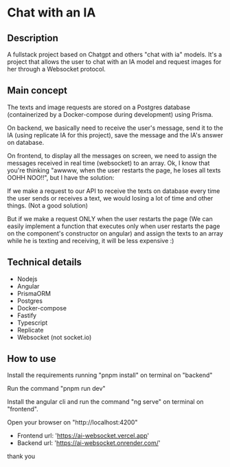# Chat with an IA

## Description
A fullstack project based on Chatgpt and others "chat with ia" models.
It's a project that allows the user to chat with an IA model and request images for her through a Websocket protocol.

## Main concept
The texts and image requests are stored on a Postgres database (containerized by a Docker-compose during development) using Prisma. 

On backend, we basically need to receive the user's message, send it to the IA (using replicate IA for this project), save the message and the IA's answer on database.

On frontend, to display all the messages on screen, we need to assign the messages received in real time (websocket) to an array. Ok, I know that you're thinking "awwww, when the user restarts the page, he loses all texts OOHH NOO!!", but I have the solution: 

If we make a request to our API to receive the texts on database every time the user sends or receives a text, we would losing a lot of time and other things. (Not a good solution)

But if we make a request ONLY when the user restarts the page (We can easily implement a function that executes only when user restarts the page on the component's constructor on angular) and assign the texts to an array while he is texting and receiving, it will be less expensive :)

## Technical details
* Nodejs
* Angular
* PrismaORM
* Postgres
* Docker-compose
* Fastify
* Typescript
* Replicate
* Websocket (not socket.io)

## How to use
Install the requirements running "pnpm install" on terminal on "backend"

Run the command "pnpm run dev"

Install the angular cli and run the command "ng serve" on terminal on "frontend".

Open your browser on "http://localhost:4200"


- Frontend url: 'https://ai-websocket.vercel.app'
- Backend url: 'https://ai-websocket.onrender.com/'

thank you
